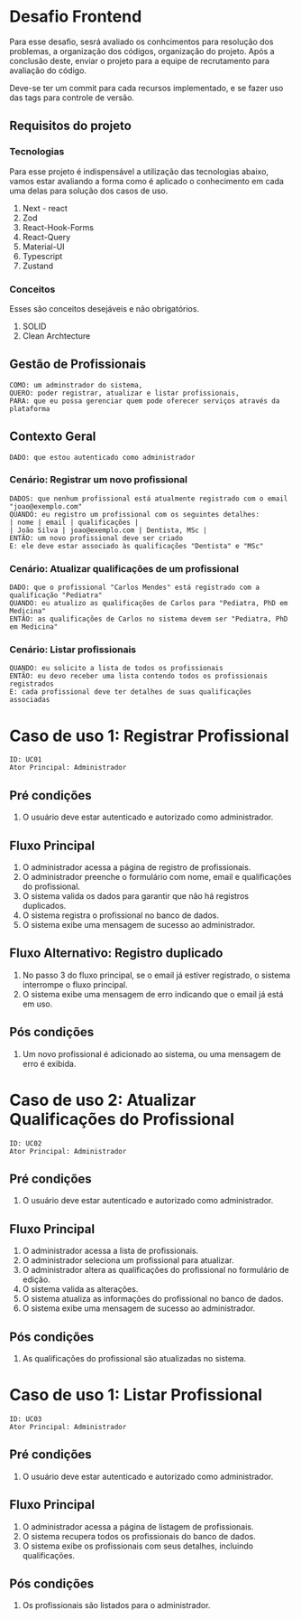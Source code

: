 # Desafio Frontend

Para esse desafio, sesrá avaliado os conhcimentos para resolução dos problemas, a organização dos códigos, organização do projeto. Após a conclusão deste, enviar o projeto para a equipe de recrutamento para avaliação do código.

Deve-se ter um commit para cada recursos implementado, e se fazer uso das tags para controle de versão.

## Requisitos do projeto

### Tecnologias

Para esse projeto é indispensável a utilização das tecnologias abaixo, vamos estar avaliando a forma como é aplicado o conhecimento em cada uma delas para solução dos casos de uso.

1. Next - react
2. Zod
3. React-Hook-Forms
4. React-Query
5. Material-UI
7. Typescript
8. Zustand

### Conceitos

Esses são conceitos desejáveis e não obrigatórios.

1. SOLID
2. Clean Archtecture


## Gestão de Profissionais

```
COMO: um adminstrador do sistema,
QUERO: poder registrar, atualizar e listar profissionais,
PARA: que eu possa gerenciar quem pode oferecer serviços através da plataforma
```

## Contexto Geral

```
DADO: que estou autenticado como administrador
```

### Cenário: Registrar um novo profissional

```
DADOS: que nenhum profissional está atualmente registrado com o email "joao@exemplo.com"
QUANDO: eu registro um profissional com os seguintes detalhes:
| nome | email | qualificações |
| João Silva | joao@exemplo.com | Dentista, MSc |
ENTÃO: um novo profissional deve ser criado
E: ele deve estar associado às qualificações "Dentista" e "MSc"
```

### Cenário: Atualizar qualificações de um profissional

```
DADO: que o profissional "Carlos Mendes" está registrado com a qualificação "Pediatra"
QUANDO: eu atualizo as qualificações de Carlos para "Pediatra, PhD em Medicina"
ENTÃO: as qualificações de Carlos no sistema devem ser "Pediatra, PhD em Medicina"
```

### Cenário: Listar profissionais

```
QUANDO: eu solicito a lista de todos os profissionais
ENTÃO: eu devo receber uma lista contendo todos os profissionais registrados
E: cada profissional deve ter detalhes de suas qualificações associadas
```

# Caso de uso 1: Registrar Profissional

```
ID: UC01
Ator Principal: Administrador
```
## Pré condições

1. O usuário deve estar autenticado e autorizado como administrador.

## Fluxo Principal

1. O administrador acessa a página de registro de profissionais.
2. O administrador preenche o formulário com nome, email e qualificações do profissional.
3. O sistema valida os dados para garantir que não há registros duplicados.
4. O sistema registra o profissional no banco de dados.
5. O sistema exibe uma mensagem de sucesso ao administrador.

## Fluxo Alternativo: Registro duplicado

1. No passo 3 do fluxo principal, se o email já estiver registrado, o sistema interrompe o fluxo principal.
2. O sistema exibe uma mensagem de erro indicando que o email já está em uso.

## Pós condições

1. Um novo profissional é adicionado ao sistema, ou uma mensagem de erro é exibida.

# Caso de uso 2: Atualizar Qualificações do Profissional

```
ID: UC02
Ator Principal: Administrador
```

## Pré condições

1. O usuário deve estar autenticado e autorizado como administrador.

## Fluxo Principal

1. O administrador acessa a lista de profissionais.
2. O administrador seleciona um profissional para atualizar.
3. O administrador altera as qualificações do profissional no formulário de edição.
4. O sistema valida as alterações.
5. O sistema atualiza as informações do profissional no banco de  dados.
6. O sistema exibe uma mensagem de sucesso ao administrador.

## Pós condições

1. As qualificações do profissional são atualizadas no sistema.

# Caso de uso 1: Listar Profissional

```
ID: UC03
Ator Principal: Administrador
```
## Pré condições

1. O usuário deve estar autenticado e autorizado como administrador.

## Fluxo Principal

1. O administrador acessa a página de listagem de profissionais.
2. O sistema recupera todos os profissionais do banco de dados.
3. O sistema exibe os profissionais com seus detalhes, incluindo qualificações.

## Pós condições

1. Os profissionais são listados para o administrador.
